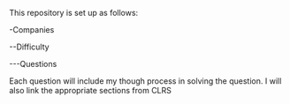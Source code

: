 This repository is set up as follows:

-Companies

--Difficulty

---Questions

Each question will include my though process in solving the question.
I will also link the appropriate sections from CLRS
